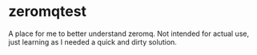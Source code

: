 # zeromqtest
A place for me to better understand zeromq. Not intended for actual use, just learning as I needed a quick and dirty solution.
